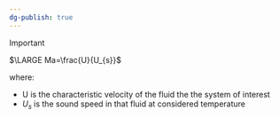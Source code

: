 ```yaml
---
dg-publish: true
---
```

>[!important]
>$\LARGE Ma=\frac{U}{U_{s}}$

where:
- U is the characteristic velocity of the fluid the the system of interest
- $U_{s}$ is the sound speed in that fluid at considered temperature